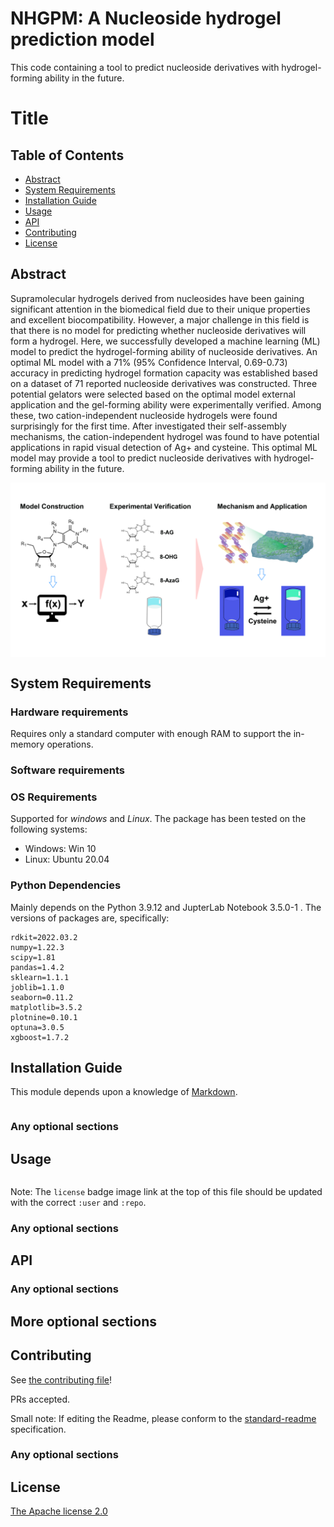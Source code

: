 NHGPM: A Nucleoside hydrogel prediction model
==============================

This code containing a tool to predict nucleoside derivatives with hydrogel-forming ability in the future.

# Title



## Table of Contents

- [Abstract](#abstract)
- [System Requirements](#system-requirements)
- [Installation Guide](#installation-guide)
- [Usage](#usage)
- [API](#api)
- [Contributing](#contributing)
- [License](#license)

## Abstract

Supramolecular hydrogels derived from nucleosides have been gaining significant attention in the biomedical field due to their unique properties and excellent biocompatibility. However, a major challenge in this field is that there is no model for predicting whether nucleoside derivatives will form a hydrogel. Here, we successfully developed a machine learning (ML) model to predict the hydrogel-forming ability of nucleoside derivatives. An optimal ML model with a 71% (95% Confidence Interval, 0.69-0.73) accuracy in predicting hydrogel formation capacity was established based on a dataset of 71 reported nucleoside derivatives was constructed. Three potential gelators were selected based on the optimal model external application and the gel-forming ability were experimentally verified. Among these, two cation-independent nucleoside hydrogels were found surprisingly for the first time. After investigated their self-assembly mechanisms, the cation-independent hydrogel was found to have potential applications in rapid visual detection of Ag+ and cysteine. This optimal ML model may provide a tool to predict nucleoside derivatives with hydrogel-forming ability in the future.

 <img src="https://github.com/leescu/NHGPM/blob/main/Figures/GA.png" width = "900"  alt="Graph abstract" align=center />

## System Requirements
### Hardware requirements
Requires only a standard computer with enough RAM to support the in-memory operations.

### Software requirements
### OS Requirements
Supported for *windows* and *Linux*. The package has been tested on the following systems:
+ Windows: Win 10
+ Linux: Ubuntu 20.04
### Python Dependencies
Mainly depends on the Python 3.9.12 and  JupterLab Notebook 3.5.0-1 . The versions of packages are, specifically:

```
rdkit=2022.03.2
numpy=1.22.3
scipy=1.81
pandas=1.4.2
sklearn=1.1.1
joblib=1.1.0
seaborn=0.11.2
matplotlib=3.5.2
plotnine=0.10.1
optuna=3.0.5
xgboost=1.7.2
```

## Installation Guide

This module depends upon a knowledge of [Markdown]().

```
```

### Any optional sections

## Usage

```
```

Note: The `license` badge image link at the top of this file should be updated with the correct `:user` and `:repo`.

### Any optional sections

## API

### Any optional sections

## More optional sections

## Contributing

See [the contributing file](CONTRIBUTING.md)!

PRs accepted.

Small note: If editing the Readme, please conform to the [standard-readme](https://github.com/RichardLitt/standard-readme) specification.

### Any optional sections

## License

[The Apache license 2.0](../LICENCE.md)

